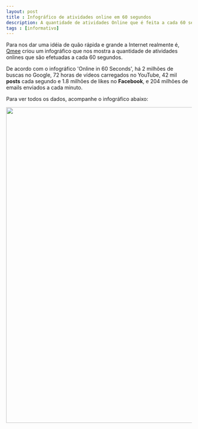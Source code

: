 ```yaml
---
layout: post
title : Infográfico de atividades online em 60 segundos
description: A quantidade de atividades Online que é feita a cada 60 segundos
tags : [informativo]
---
```

Para nos dar uma idéia de quão rápida e grande a Internet realmente é, [Qmee][] criou um infográfico que nos mostra a quantidade de atividades onlines que são efetuadas a cada 60 segundos.

De acordo com o infográfico 'Online in 60 Seconds', há 2 milhões de buscas no Google, 72 horas de vídeos carregados no YouTube, 42 mil **posts** cada segundo e 1.8 milhões de likes no **Facebook**, e 204 milhões de emails enviados a cada minuto.

Para ver todos os dados, acompanhe o infográfico abaixo:

<a class="thumbnail" href="{{ site.url }}/img/posts/online-em-60-segundos.jpg">
  <img src="{{ site.url }}/img/posts/online-em-60-segundos-thumbnail.jpg" height="856" width="600">
</a>

[Qmee]: http://blog.qmee.com/qmee-online-in-60-seconds/